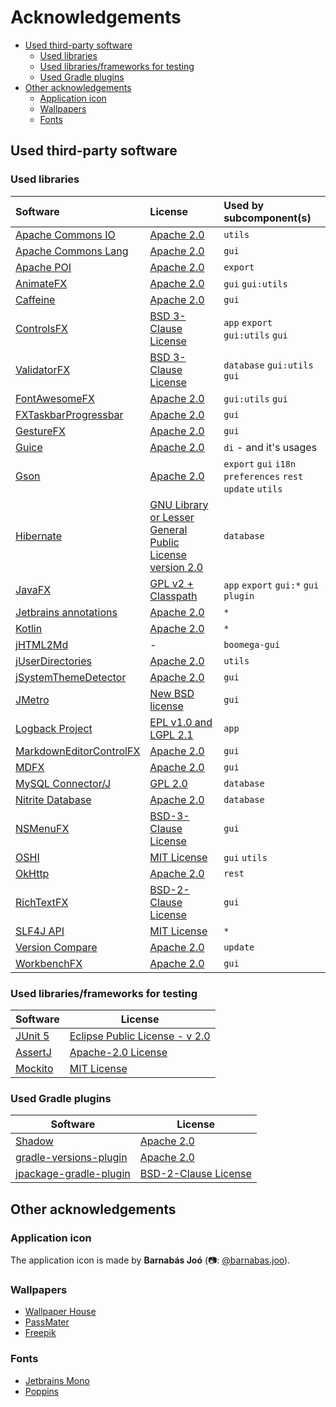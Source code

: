 # Acknowledgements

* [Used third-party software](#used-libraries)
    * [Used libraries](#used-libraries)
    * [Used libraries/frameworks for testing](#used-librariesframeworks-for-testing)
    * [Used Gradle plugins](#used-gradle-plugins)
* [Other acknowledgements](#other-acknowledgements)
    * [Application icon](#application-icon)
    * [Wallpapers](#wallpapers)
    * [Fonts](#fonts)

## Used third-party software

### Used libraries

| Software                                                                           | License                                                                                                                                                                 | Used by subcomponent(s)                                     |
|:-----------------------------------------------------------------------------------|:------------------------------------------------------------------------------------------------------------------------------------------------------------------------|:------------------------------------------------------------|
| [Apache Commons IO](http://commons.apache.org/proper/commons-io/)                  | [Apache 2.0](https://www.apache.org/licenses/LICENSE-2.0)                                                                                                               | `utils`                                                     |
| [Apache Commons Lang](https://commons.apache.org/proper/commons-lang/)             | [Apache 2.0](https://www.apache.org/licenses/LICENSE-2.0)                                                                                                               | `gui`                                                       |
| [Apache POI](https://poi.apache.org)                                               | [Apache 2.0](https://www.apache.org/licenses/LICENSE-2.0)                                                                                                               | `export`                                                    |
| [AnimateFX](https://github.com/Typhon0/AnimateFX)                                  | [Apache 2.0](https://www.apache.org/licenses/LICENSE-2.0)                                                                                                               | `gui` `gui:utils`                                           |
| [Caffeine](https://github.com/ben-manes/caffeine)                                  | [Apache 2.0](https://www.apache.org/licenses/LICENSE-2.0)                                                                                                               | `gui`                                                       | 
| [ControlsFX](https://github.com/controlsfx/controlsfx)                             | [BSD 3-Clause License](https://github.com/controlsfx/controlsfx/blob/master/license.txt)                                                                                | `app` `export` `gui:utils` `gui`                            |
| [ValidatorFX](https://github.com/effad/ValidatorFX/)                               | [BSD 3-Clause License](https://github.com/effad/ValidatorFX/blob/master/LICENSE)                                                                                        | `database` `gui:utils` `gui`                                |
| [FontAwesomeFX](https://bitbucket.org/Jerady/fontawesomefx/src/master/)            | [Apache 2.0](https://www.apache.org/licenses/LICENSE-2.0)                                                                                                               | `gui:utils` `gui`                                           | 
| [FXTaskbarProgressbar](http://github.com/dansoftowner/fxtaskbarprogressbar)        | [Apache 2.0](https://www.apache.org/licenses/LICENSE-2.0)                                                                                                               | `gui`                                                       |
| [GestureFX](https://github.com/tom91136/GestureFX)                                 | [Apache 2.0](https://www.apache.org/licenses/LICENSE-2.0)                                                                                                               | `gui`                                                       |
| [Guice](https://github.com/google/guice)                                           | [Apache 2.0](https://github.com/google/guice/blob/master/COPYING)                                                                                                       | `di` - and it's usages                                      |                                                                  |
| [Gson](https://github.com/google/gson)                                             | [Apache 2.0](https://www.apache.org/licenses/LICENSE-2.0)                                                                                                               | `export` `gui` `i18n` `preferences` `rest` `update` `utils` |
| [Hibernate](https://hibernate.org/)                                                | [GNU Library or Lesser General Public License version 2.0](https://www.gnu.org/licenses/old-licenses/lgpl-2.1.html)                                                     | `database`                                                  |
| [JavaFX](https://openjfx.io/)                                                      | [GPL v2 + Classpath](http://openjdk.java.net/legal/gplv2+ce.html)                                                                                                       | `app` `export` `gui:*` `gui` `plugin`                       |
| [Jetbrains annotations](https://github.com/JetBrains/java-annotations)             | [Apache 2.0](https://www.apache.org/licenses/LICENSE-2.0)                                                                                                               | `*`                                                         |
| [Kotlin](https://kotlinlang.org/)                                                  | [Apache 2.0](https://github.com/JetBrains/kotlin/blob/master/license/LICENSE.txt)                                                                                       | `*`                                                         |
| [jHTML2Md](https://github.com/nico2sh/jHTML2Md)                                    | -                                                                                                                                                                       | `boomega-gui`                                               |
| [jUserDirectories](https://github.com/Dansoftowner/jUserDirectories)               | [Apache 2.0](https://www.apache.org/licenses/LICENSE-2.0)                                                                                                               | `utils`                                                     |
| [jSystemThemeDetector](https://github.com/Dansoftowner/jSystemThemeDetector)       | [Apache 2.0](https://www.apache.org/licenses/LICENSE-2.0)                                                                                                               | `gui`                                                       |
| [JMetro](https://pixelduke.com/java-javafx-theme-jmetro/)                          | [New BSD license](http://en.wikipedia.org/wiki/BSD_licenses#3-clause_license_.28.22Revised_BSD_License.22.2C_.22New_BSD_License.22.2C_or_.22Modified_BSD_License.22.29) | `gui`                                                       |
| [Logback Project](http://logback.qos.ch/)                                          | [EPL v1.0 and LGPL 2.1](http://logback.qos.ch/license.html)                                                                                                             | `app`                                                       |
| [MarkdownEditorControlFX](https://github.com/Dansoftowner/MarkdownEditorControlFX) | [Apache 2.0](https://www.apache.org/licenses/LICENSE-2.0)                                                                                                               | `gui`                                                       |
| [MDFX](https://github.com/JPro-one/markdown-javafx-renderer)                       | [Apache 2.0](https://www.apache.org/licenses/LICENSE-2.0)                                                                                                               | `gui`                                                       |
| [MySQL Connector/J](https://mvnrepository.com/artifact/mysql/mysql-connector-java) | [GPL 2.0](https://www.gnu.org/licenses/old-licenses/gpl-2.0.html)                                                                                                       | `database`                                                  |
| [Nitrite Database](https://github.com/nitrite/nitrite-java)                        | [Apache 2.0](https://www.apache.org/licenses/LICENSE-2.0)                                                                                                               | `database`                                                  |
| [NSMenuFX](https://github.com/0x4a616e/NSMenuFX)                                   | [BSD-3-Clause License](https://opensource.org/licenses/BSD-3-Clause)                                                                                                    | `gui`                                                       |
| [OSHI](https://github.com/oshi/oshi)                                               | [MIT License](https://opensource.org/licenses/MIT)                                                                                                                      | `gui` `utils`                                               |
| [OkHttp](https://square.github.io/okhttp/)                                         | [Apache 2.0](https://www.apache.org/licenses/LICENSE-2.0)                                                                                                               | `rest`                                                      |
| [RichTextFX](https://github.com/FXMisc/RichTextFX)                                 | [BSD-2-Clause License](https://github.com/FXMisc/RichTextFX/blob/master/LICENSE)                                                                                        | `gui`                                                       |
| [SLF4J API](http://www.slf4j.org/)                                                 | [MIT License](https://opensource.org/licenses/MIT)                                                                                                                      | `*`                                                         |
| [Version Compare](https://github.com/G00fY2/version-compare)                       | [Apache 2.0](https://github.com/G00fY2/version-compare/blob/master/LICENSE)                                                                                             | `update`                                                    |
| [WorkbenchFX](https://github.com/dlsc-software-consulting-gmbh/WorkbenchFX)        | [Apache 2.0](https://www.apache.org/licenses/LICENSE-2.0)                                                                                                               | `gui`                                                       |

### Used libraries/frameworks for testing

| Software                                  | License                                                                                     |
|-------------------------------------------|---------------------------------------------------------------------------------------------|
| [JUnit 5](https://junit.org/junit5/)      | [Eclipse Public License - v 2.0](https://github.com/junit-team/junit5/blob/main/LICENSE.md) |
| [AssertJ](https://assertj.github.io/doc/) | [Apache-2.0 License](https://github.com/assertj/assertj-core/blob/main/LICENSE.txt)         |
| [Mockito](https://site.mockito.org/)      | [MIT License](https://github.com/mockito/mockito/blob/release/3.x/LICENSE)                  |

### Used Gradle plugins

| Software                                                                            | License                                                                                   |
|-------------------------------------------------------------------------------------|-------------------------------------------------------------------------------------------|
| [Shadow](https://github.com/johnrengelman/shadow)                                   | [Apache 2.0](https://github.com/johnrengelman/shadow/blob/master/LICENSE)                 |
| [gradle-versions-plugin](https://github.com/ben-manes/gradle-versions-plugin)       | [Apache 2.0](https://github.com/ben-manes/gradle-versions-plugin/blob/master/LICENSE.txt) |
| [jpackage-gradle-plugin](https://github.com/petr-panteleyev/jpackage-gradle-plugin) | [BSD-2-Clause License](https://github.com/petr-panteleyev/jpackage-gradle-plugin)         |

## Other acknowledgements

### Application icon

The application icon is made by **Barnabás Joó** (📷: [@barnabas.joo](https://www.instagram.com/barnabas.joo)).

### Wallpapers

* [Wallpaper House](http://wallpaper-house.com)
* [PassMater](https://www.deviantart.com/passmater)
* [Freepik](https://www.freepik.com/)

### Fonts

* [Jetbrains Mono](https://www.jetbrains.com/lp/mono/)
* [Poppins](https://fonts.google.com/specimen/Poppins)